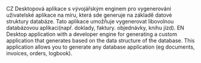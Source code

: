 CZ
Desktopová aplikace s vývojářským enginem pro vygenerování uživatelské aplikace na míru, která sde generuje na základě datové struktury databáze. Tato aplikace umožňuje vygenerovat libovolnou databázovou aplikaci(např. doklady, faktury. objednávky, knihu jízd).
EN
Desktop application with a developer engine for generating a custom application that generates based on the data structure of the database. This application allows you to generate any database application (eg documents, invoices, orders, logbook).
